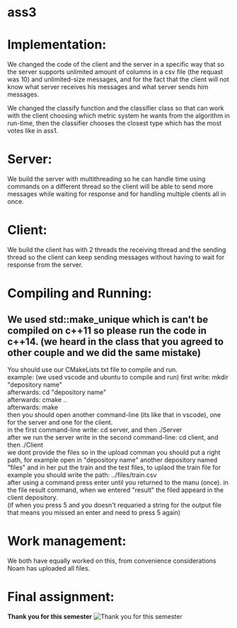 # ass3
# Implementation:
We changed the code of the client and the server in a specific way that so the server supports unlimited amount of columns in a csv file (the requast was 10) and unlimited-size messages, and for the fact that the client will not know what server receives his messages and what server sends him messages.

We changed the classify function and the classifier class so that can work with the client choosing which metric system he wants from the algorithm in run-time, then the classifier chooses the closest type which has the most votes like in ass1.

# Server:
We build the server with multithreading so he can handle time using commands on a different thread so the client will be able to send more messages while waiting for response and for handling multiple clients all in once.

# Client:
We build the client has with 2 threads the receiving thread and the sending thread so the client can keep sending messages without having to wait for response from the server.

# Compiling and Running:
## We used std::make_unique which is can't be compiled on c++11 so please run the code in c++14. (we heard in the class that you agreed to other couple and we did the same mistake)
You should use our CMakeLists.txt file to compile and run. <br/>
example: 
(we used vscode and ubuntu to compile and run)
first write: mkdir "depository name" <br/>
afterwards: cd "depository name" <br/>
afterwards: cmake .. <br/>
afterwards: make <br/>
then you should open another command-line (its like that in vscode), one for the server and one for the client. <br/>
in the first command-line write: cd server, and then ./Server <br/>
after we run the server write in the second command-line: cd client, and then ./Client <br/>
we dont provide the files so in the upload comman you should put a right path, for example open in "depository name" another depository named "files" 
and in her put the train and the test files, to uplaod the train file for example you should write the path: ../files/train.csv <br/>
after using a command press enter until you returned to the manu (once).
in the file result command, when we entered "result" the filed appeard in the client depository. <br/>
(if when you press 5 and you doesn't requaried a string for the output file that means you missed an enter and need to press 5 again) <br/>

# Work management:
We both have equally worked on this, from convenience considerations Noam has uploaded all files.

# Final assignment:
**Thank you for this semester**
![**Thank you for this semester**](https://image.shutterstock.com/image-vector/thank-you-poster-spectrum-brush-260nw-1153070891.jpg)
